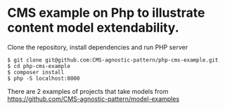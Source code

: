 # CMS example on Php to illustrate content model extendability.

Clone the repository, install dependencies and run PHP server

```
$ git clone git@github.com:CMS-agnostic-pattern/php-cms-example.git
$ cd php-cms-example
$ composer install
$ php -S localhost:8000
```

There are 2 examples of projects that take models from
https://github.com/CMS-agnostic-pattern/model-examples
